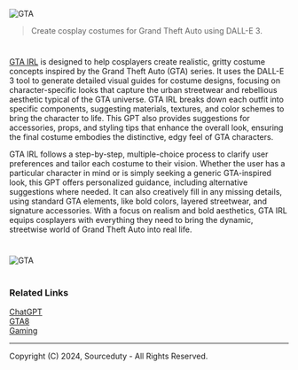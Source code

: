 ![GTA](https://github.com/user-attachments/assets/0c49f04d-cd5b-461a-bc2a-c45ab0abcc3e)

> Create cosplay costumes for Grand Theft Auto using DALL-E 3.

#

[GTA IRL](https://chatgpt.com/g/g-RL6YMplSO-gta-irl) is designed to help cosplayers create realistic, gritty costume concepts inspired by the Grand Theft Auto (GTA) series. It uses the DALL-E 3 tool to generate detailed visual guides for costume designs, focusing on character-specific looks that capture the urban streetwear and rebellious aesthetic typical of the GTA universe. GTA IRL breaks down each outfit into specific components, suggesting materials, textures, and color schemes to bring the character to life. This GPT also provides suggestions for accessories, props, and styling tips that enhance the overall look, ensuring the final costume embodies the distinctive, edgy feel of GTA characters.

GTA IRL follows a step-by-step, multiple-choice process to clarify user preferences and tailor each costume to their vision. Whether the user has a particular character in mind or is simply seeking a generic GTA-inspired look, this GPT offers personalized guidance, including alternative suggestions where needed. It can also creatively fill in any missing details, using standard GTA elements, like bold colors, layered streetwear, and signature accessories. With a focus on realism and bold aesthetics, GTA IRL equips cosplayers with everything they need to bring the dynamic, streetwise world of Grand Theft Auto into real life.

#
![GTA](https://github.com/user-attachments/assets/561a36d7-08f0-44f2-934c-781f2734be0b)

#
### Related Links

[ChatGPT](https://github.com/sourceduty/ChatGPT)
<br>
[GTA8](https://github.com/sourceduty/Grand_Theft_Auto_8)
<br>
[Gaming](https://github.com/sourceduty/Gaming)

***
Copyright (C) 2024, Sourceduty - All Rights Reserved.

